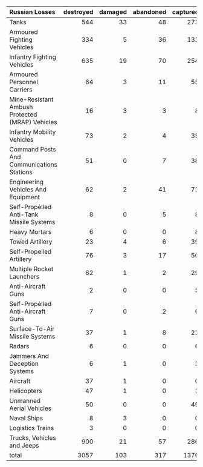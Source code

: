 | Russian Losses                                   |   destroyed |   damaged |   abandoned |   captured |   total |
|:-------------------------------------------------|------------:|----------:|------------:|-----------:|--------:|
| Tanks                                            |         544 |        33 |          48 |        273 |     898 |
| Armoured Fighting Vehicles                       |         334 |         5 |          36 |        131 |     506 |
| Infantry Fighting Vehicles                       |         635 |        19 |          70 |        254 |     978 |
| Armoured Personnel Carriers                      |          64 |         3 |          11 |         55 |     133 |
| Mine-Resistant Ambush Protected  (MRAP) Vehicles |          16 |         3 |           3 |          8 |      30 |
| Infantry Mobility Vehicles                       |          73 |         2 |           4 |         35 |     114 |
| Command Posts And Communications Stations        |          51 |         0 |           7 |         38 |      96 |
| Engineering Vehicles And Equipment               |          62 |         2 |          41 |         71 |     176 |
| Self-Propelled Anti-Tank Missile Systems         |           8 |         0 |           5 |          8 |      21 |
| Heavy Mortars                                    |           6 |         0 |           0 |          8 |      14 |
| Towed Artillery                                  |          23 |         4 |           6 |         39 |      72 |
| Self-Propelled Artillery                         |          76 |         3 |          17 |         50 |     146 |
| Multiple Rocket Launchers                        |          62 |         1 |           2 |         29 |      94 |
| Anti-Aircraft Guns                               |           2 |         0 |           0 |          5 |       7 |
| Self-Propelled Anti-Aircraft Guns                |           7 |         0 |           2 |          6 |      15 |
| Surface-To-Air Missile Systems                   |          37 |         1 |           8 |         21 |      67 |
| Radars                                           |           6 |         0 |           0 |          6 |      12 |
| Jammers And Deception Systems                    |           6 |         1 |           0 |          3 |      10 |
| Aircraft                                         |          37 |         1 |           0 |          0 |      38 |
| Helicopters                                      |          47 |         1 |           0 |          1 |      49 |
| Unmanned Aerial Vehicles                         |          50 |         0 |           0 |         49 |      99 |
| Naval Ships                                      |           8 |         3 |           0 |          0 |      11 |
| Logistics Trains                                 |           3 |         0 |           0 |          0 |       3 |
| Trucks, Vehicles and Jeeps                       |         900 |        21 |          57 |        286 |    1264 |
| total                                            |        3057 |       103 |         317 |       1376 |    4853 |
